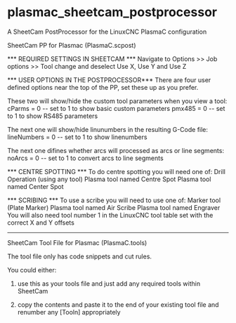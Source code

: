 # plasmac_sheetcam_postprocessor
A SheetCam PostProcessor for the LinuxCNC PlasmaC configuration

SheetCam PP for Plasmac (PlasmaC.scpost)

*** REQUIRED SETTINGS IN SHEETCAM ***
Navigate to Options >> Job options >> Tool change and deselect Use X, Use Y and Use Z 

*** USER OPTIONS IN THE POSTPROCESSOR***
There are four user defined options near the top of the PP, set these up as you prefer.

These two will show/hide the custom tool parameters when you view a tool:
cParms      = 0 -- set to 1 to show basic custom parameters
pmx485      = 0 -- set to 1 to show RS485 parameters

The next one will show/hide linunumbers in the resulting G-Code file:
lineNumbers = 0 -- set to 1 to show linenumbers

The next one difines whether arcs will processed as arcs or line segments:
noArcs      = 0 -- set to 1 to convert arcs to line segments

*** CENTRE SPOTTING ***
To do centre spotting you will need one of:
 Drill Operation (using any tool)
 Plasma tool named Centre Spot
 Plasma tool named Center Spot

*** SCRIBING ***
To use a scribe you will need to use one of:
 Marker tool (Plate Marker)
 Plasma tool named Air Scribe
 Plasma tool named Engraver
You will also need tool number 1 in the LinuxCNC tool table set with the correct X and Y offsets

------------------------------------------------------------------------------------------------

SheetCam Tool File for Plasmac (PlasmaC.tools)

The tool file only has code snippets and cut rules.

You could either:

1.  use this as your tools file and just add any required tools within SheetCam

2.  copy the contents and paste it to the end of your existing tool file and renumber any [Tooln] appropriately
